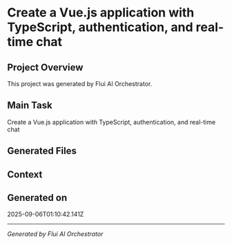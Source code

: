# Create a Vue.js application with TypeScript, authentication, and real-time chat

## Project Overview
This project was generated by Flui AI Orchestrator.

## Main Task
Create a Vue.js application with TypeScript, authentication, and real-time chat

## Generated Files


## Context


## Generated on
2025-09-06T01:10:42.141Z

---
*Generated by Flui AI Orchestrator*
